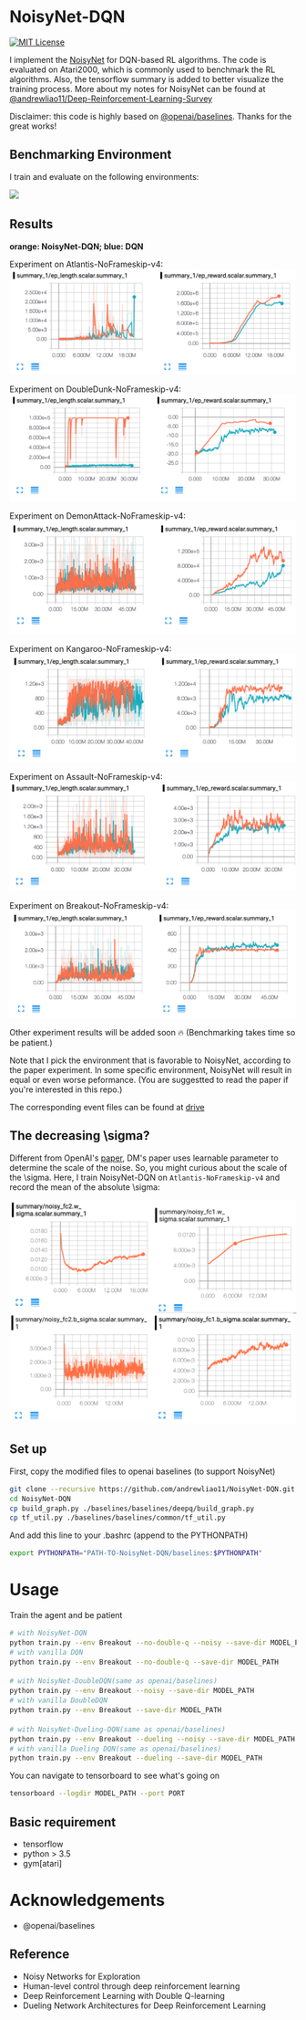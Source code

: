 # NoisyNet-DQN

[![MIT License](https://img.shields.io/badge/license-MIT-blue.svg)](LICENSE)

I implement the [NoisyNet](https://arxiv.org/abs/1706.10295) for DQN-based RL algorithms. The code is evaluated on Atari2000, which is commonly used to benchmark the RL algorithms. Also, the tensorflow summary is added to better visualize the training process. More about my notes for NoisyNet can be found at [@andrewliao11/Deep-Reinforcement-Learning-Survey](https://github.com/andrewliao11/Deep-Reinforcement-Learning-Survey/blob/master/papers/Noisy%20Networks%20for%20Exploration.md)

Disclaimer: this code is highly based on [@openai/baselines](https://github.com/openai/baselines). Thanks for the great works!

## Benchmarking Environment

I train and evaluate on the following environments:

![](figures/environments.png)

## Results

**orange: NoisyNet-DQN; blue: DQN**

Experiment on Atlantis-NoFrameskip-v4:
![](figures/atlantis.png)

Experiment on DoubleDunk-NoFrameskip-v4:
![](figures/double-dunk.png)

Experiment on DemonAttack-NoFrameskip-v4:
![](figures/demon-attack.png)

Experiment on Kangaroo-NoFrameskip-v4:
![](figures/kangaroo.png)

Experiment on Assault-NoFrameskip-v4:
![](figures/assault.png)

Experiment on Breakout-NoFrameskip-v4:
![](figures/breakout.png)

Other experiment results will be added soon :fire: (Benchmarking takes time so be patient.)

Note that I pick the environment that is favorable to NoisyNet, according to the paper experiment. In some specific environment, NoisyNet will result in equal or even worse peformance. (You are suggestted to read the paper if you're interested in this repo.)

The corresponding event files can be found at [drive](https://drive.google.com/drive/folders/0B3fKFm-j0RqeR1V0VTRxUExGYzA?usp=sharing)

## The decreasing \sigma?

Different from OpenAI's [paper](https://arxiv.org/abs/1706.01905), DM's paper uses learnable parameter to determine the scale of the noise. So, you might curious about the scale of the \sigma. Here, I train NoisyNet-DQN on ```Atlantis-NoFrameskip-v4``` and record the mean of the absolute \sigma:

![](figures/atlantis-sigma.png)

## Set up

First, copy the modified files to openai baselines (to support NoisyNet)
```bash
git clone --recursive https://github.com/andrewliao11/NoisyNet-DQN.git
cd NoisyNet-DQN
cp build_graph.py ./baselines/baselines/deepq/build_graph.py
cp tf_util.py ./baselines/baselines/common/tf_util.py
```

And add this line to your .bashrc (append to the PYTHONPATH)
```bash
export PYTHONPATH="PATH-TO-NoisyNet-DQN/baselines:$PYTHONPATH"
```

# Usage

Train the agent and be patient
```bash
# with NoisyNet-DQN
python train.py --env Breakout --no-double-q --noisy --save-dir MODEL_PATH
# with vanilla DQN
python train.py --env Breakout --no-double-q --save-dir MODEL_PATH

# with NoisyNet-DoubleDQN(same as openai/baselines)
python train.py --env Breakout --noisy --save-dir MODEL_PATH
# with vanilla DoubleDQN
python train.py --env Breakout --save-dir MODEL_PATH

# with NoisyNet-Dueling-DQN(same as openai/baselines)
python train.py --env Breakout --dueling --noisy --save-dir MODEL_PATH
# with vanilla Dueling DQN(same as openai/baselines)
python train.py --env Breakout --dueling --save-dir MODEL_PATH
```

You can navigate to tensorboard to see what's going on
```bash
tensorboard --logdir MODEL_PATH --port PORT
```

## Basic requirement
- tensorflow
- python > 3.5
- gym[atari]

# Acknowledgements
- @openai/baselines

## Reference
- Noisy Networks for Exploration
- Human-level control through deep reinforcement learning
- Deep Reinforcement Learning with Double Q-learning
- Dueling Network Architectures for Deep Reinforcement Learning
